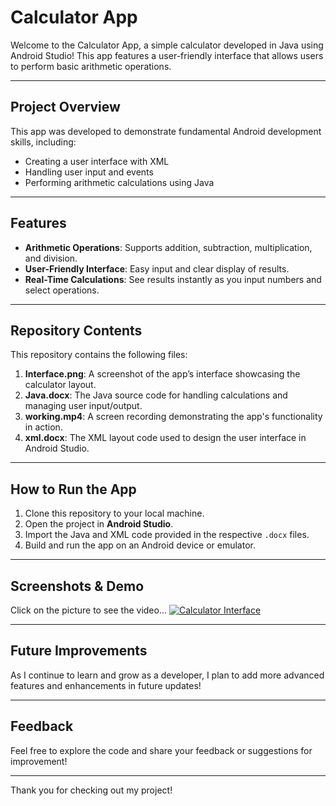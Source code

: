 <h1>Calculator App</h1>
<p>Welcome to the Calculator App, a simple calculator developed in Java using Android Studio! This app features a user-friendly interface that allows users to perform basic arithmetic operations.</p>

<hr>

<h2>Project Overview</h2>
<p>This app was developed to demonstrate fundamental Android development skills, including:</p>
<ul>
    <li>Creating a user interface with XML</li>
    <li>Handling user input and events</li>
    <li>Performing arithmetic calculations using Java</li>
</ul>

<hr>

<h2>Features</h2>
<ul>
    <li><strong>Arithmetic Operations</strong>: Supports addition, subtraction, multiplication, and division.</li>
    <li><strong>User-Friendly Interface</strong>: Easy input and clear display of results.</li>
    <li><strong>Real-Time Calculations</strong>: See results instantly as you input numbers and select operations.</li>
</ul>

<hr>

<h2>Repository Contents</h2>
<p>This repository contains the following files:</p>
<ol>
    <li><strong>Interface.png</strong>: A screenshot of the app’s interface showcasing the calculator layout.</li>
    <li><strong>Java.docx</strong>: The Java source code for handling calculations and managing user input/output.</li>
    <li><strong>working.mp4</strong>: A screen recording demonstrating the app's functionality in action.</li>
    <li><strong>xml.docx</strong>: The XML layout code used to design the user interface in Android Studio.</li>
</ol>

<hr>

<h2>How to Run the App</h2>
<ol>
    <li>Clone this repository to your local machine.</li>
    <li>Open the project in <strong>Android Studio</strong>.</li>
    <li>Import the Java and XML code provided in the respective <code>.docx</code> files.</li>
    <li>Build and run the app on an Android device or emulator.</li>
</ol>

<hr>

<h2>Screenshots & Demo</h2>
<p>
    Click on the picture to see the video...
    <a href="working.mp4">
        <img src="Interface.png" alt="Calculator Interface" style="max-width: 100%; height: auto;">
    </a>
</p>

<hr>

<h2>Future Improvements</h2>
<p>As I continue to learn and grow as a developer, I plan to add more advanced features and enhancements in future updates!</p>

<hr>

<h2>Feedback</h2>
<p>Feel free to explore the code and share your feedback or suggestions for improvement!</p>

<hr>

<p>Thank you for checking out my project!</p>
